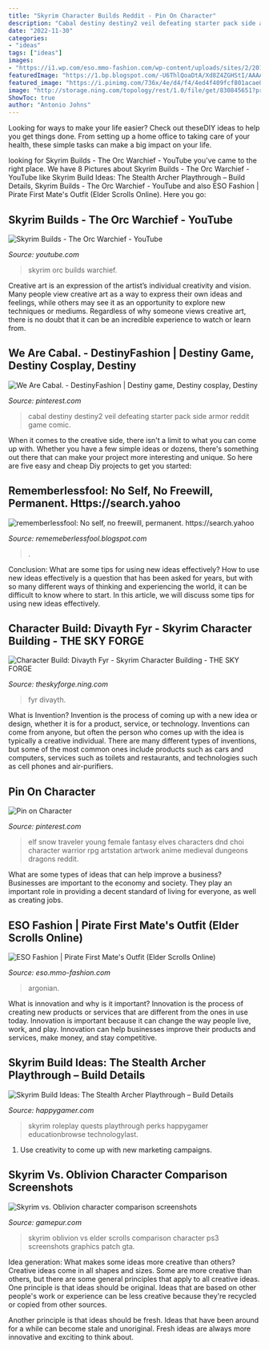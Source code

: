 ```yaml
---
title: "Skyrim Character Builds Reddit - Pin On Character"
description: "Cabal destiny destiny2 veil defeating starter pack side armor reddit game comic"
date: "2022-11-30"
categories:
- "ideas"
tags: ["ideas"]
images:
- "https://i1.wp.com/eso.mmo-fashion.com/wp-content/uploads/sites/2/2018/11/Pirate-First-Mates-Outfit-Argonian-Male-Close-Rear.jpg?ssl=1"
featuredImage: "https://1.bp.blogspot.com/-U6ThlQoaDtA/Xd8Z4ZGHStI/AAAAAAAAbjo/_4DCsnRQQ_QmusNIbUK-RzHl0ScQ9LOlACLcBGAsYHQ/w1200-h630-p-k-no-nu/Untitled27.png"
featured_image: "https://i.pinimg.com/736x/4e/d4/f4/4ed4f409fcf801acae0fba2ce7301620.jpg"
image: "http://storage.ning.com/topology/rest/1.0/file/get/830845651?profile=RESIZE_1024x1024"
ShowToc: true
author: "Antonio Johns"
---
```



Looking for ways to make your life easier? Check out theseDIY ideas to help you get things done. From setting up a home office to taking care of your health, these simple tasks can make a big impact on your life.

	

		
looking for Skyrim Builds - The Orc Warchief - YouTube you've came to the right place. We have 8 Pictures about Skyrim Builds - The Orc Warchief - YouTube like Skyrim Build Ideas: The Stealth Archer Playthrough – Build Details, Skyrim Builds - The Orc Warchief - YouTube and also ESO Fashion | Pirate First Mate&#039;s Outfit (Elder Scrolls Online). Here you go:
		
    
## Skyrim Builds - The Orc Warchief - YouTube

<img loading=lazy src="https://i.ytimg.com/vi/chDW3SUA2yY/maxresdefault.jpg" onerror="this.onerror=null;this.src='https://tse1.mm.bing.net/th?id=OIP.lDmbDC4v1uQTtnWNyR9K6QHaEK&amp;pid=15.1';" alt="Skyrim Builds - The Orc Warchief - YouTube">

_Source: youtube.com_

>skyrim orc builds warchief. 

	

Creative art is an expression of the artist’s individual creativity and vision. Many people view creative art as a way to express their own ideas and feelings, while others may see it as an opportunity to explore new techniques or mediums. Regardless of why someone views creative art, there is no doubt that it can be an incredible experience to watch or learn from.

    
## We Are Cabal. - DestinyFashion | Destiny Game, Destiny Cosplay, Destiny

<img loading=lazy src="https://i.pinimg.com/736x/5f/95/2f/5f952ff315b6970739e76f8a314d4612.jpg" onerror="this.onerror=null;this.src='https://tse2.mm.bing.net/th?id=OIP.Gtb9cT4O8X3CSlV011dxRAHaH9&amp;pid=15.1';" alt="We Are Cabal. - DestinyFashion | Destiny game, Destiny cosplay, Destiny">

_Source: pinterest.com_

>cabal destiny destiny2 veil defeating starter pack side armor reddit game comic. 

	

When it comes to the creative side, there isn't a limit to what you can come up with. Whether you have a few simple ideas or dozens, there's something out there that can make your project more interesting and unique. So here are five easy and cheap Diy projects to get you started: 

    
## Rememberlessfool: No Self, No Freewill, Permanent. Https://search.yahoo

<img loading=lazy src="https://1.bp.blogspot.com/-U6ThlQoaDtA/Xd8Z4ZGHStI/AAAAAAAAbjo/_4DCsnRQQ_QmusNIbUK-RzHl0ScQ9LOlACLcBGAsYHQ/w1200-h630-p-k-no-nu/Untitled27.png" onerror="this.onerror=null;this.src='https://tse3.mm.bing.net/th?id=OIP.kDKNfe5q211Mz4NmgKGKMwHaD4&amp;pid=15.1';" alt="rememberlessfool: No self, no freewill, permanent. https://search.yahoo">

_Source: rememeberlessfool.blogspot.com_

>. 

	

Conclusion: What are some tips for using new ideas effectively?
How to use new ideas effectively is a question that has been asked for years, but with so many different ways of thinking and experiencing the world, it can be difficult to know where to start. In this article, we will discuss some tips for using new ideas effectively.

    
## Character Build: Divayth Fyr - Skyrim Character Building - THE SKY FORGE

<img loading=lazy src="http://storage.ning.com/topology/rest/1.0/file/get/830845651?profile=RESIZE_1024x1024" onerror="this.onerror=null;this.src='https://tse2.mm.bing.net/th?id=OIP.-3yHBgGIfcqLVujJVjz__wHaEx&amp;pid=15.1';" alt="Character Build: Divayth Fyr - Skyrim Character Building - THE SKY FORGE">

_Source: theskyforge.ning.com_

>fyr divayth. 

	

What is Invention?
Invention is the process of coming up with a new idea or design, whether it is for a product, service, or technology. Inventions can come from anyone, but often the person who comes up with the idea is typically a creative individual. There are many different types of inventions, but some of the most common ones include products such as cars and computers, services such as toilets and restaurants, and technologies such as cell phones and air-purifiers.

    
## Pin On Character

<img loading=lazy src="https://i.pinimg.com/736x/4e/d4/f4/4ed4f409fcf801acae0fba2ce7301620.jpg" onerror="this.onerror=null;this.src='https://tse3.mm.bing.net/th?id=OIP.ZG6sy5krD0UKHy3U96GBBAHaKH&amp;pid=15.1';" alt="Pin on Character">

_Source: pinterest.com_

>elf snow traveler young female fantasy elves characters dnd choi character warrior rpg artstation artwork anime medieval dungeons dragons reddit. 

	

What are some types of ideas that can help improve a business?
Businesses are important to the economy and society. They play an important role in providing a decent standard of living for everyone, as well as creating jobs.

    
## ESO Fashion | Pirate First Mate&#039;s Outfit (Elder Scrolls Online)

<img loading=lazy src="https://i1.wp.com/eso.mmo-fashion.com/wp-content/uploads/sites/2/2018/11/Pirate-First-Mates-Outfit-Argonian-Male-Close-Rear.jpg?ssl=1" onerror="this.onerror=null;this.src='https://tse4.mm.bing.net/th?id=OIP.HTfIUDiZwjt4iuOahgCH6AAAAA&amp;pid=15.1';" alt="ESO Fashion | Pirate First Mate&#039;s Outfit (Elder Scrolls Online)">

_Source: eso.mmo-fashion.com_

>argonian. 

	

What is innovation and why is it important?
Innovation is the process of creating new products or services that are different from the ones in use today. Innovation is important because it can change the way people live, work, and play. Innovation can help businesses improve their products and services, make money, and stay competitive.

    
## Skyrim Build Ideas: The Stealth Archer Playthrough – Build Details

<img loading=lazy src="https://happygamer.com/wp-content/uploads/2020/11/2bd7876a447f5f66aa19adb1e79b563f.jpg" onerror="this.onerror=null;this.src='https://tse4.mm.bing.net/th?id=OIP.-cQXA26o8e_LQMxwU2oKDwHaEK&amp;pid=15.1';" alt="Skyrim Build Ideas: The Stealth Archer Playthrough – Build Details">

_Source: happygamer.com_

>skyrim roleplay quests playthrough perks happygamer educationbrowse technologylast. 

	

1. Use creativity to come up with new marketing campaigns.

    
## Skyrim Vs. Oblivion Character Comparison Screenshots

<img loading=lazy src="https://www.gamepur.com/files/imagepicker/6/skyrim_vs_oblivion_2.jpg" onerror="this.onerror=null;this.src='https://tse4.mm.bing.net/th?id=OIP.J2PeK8zWrmsfxqZMUf9mMQHaFi&amp;pid=15.1';" alt="Skyrim vs. Oblivion character comparison screenshots">

_Source: gamepur.com_

>skyrim oblivion vs elder scrolls comparison character ps3 screenshots graphics patch gta. 

	

Idea generation: What makes some ideas more creative than others?
Creative ideas come in all shapes and sizes. Some are more creative than others, but there are some general principles that apply to all creative ideas.
One principle is that ideas should be original. Ideas that are based on other people's work or experience can be less creative because they're recycled or copied from other sources.

Another principle is that ideas should be fresh. Ideas that have been around for a while can become stale and unoriginal. Fresh ideas are always more innovative and exciting to think about.

